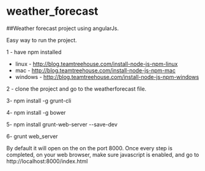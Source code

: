 # weather_forecast

##Weather forecast project using angularJs.

Easy way to run the project.

1 - have npm installed
- linux - http://blog.teamtreehouse.com/install-node-js-npm-linux
- mac - http://blog.teamtreehouse.com/install-node-js-npm-mac
- windows - http://blog.teamtreehouse.com/install-node-js-npm-windows

2 - clone the project and go to the weatherforecast file.

3- npm install -g grunt-cli

4- npm install -g bower

5- npm install grunt-web-server --save-dev

6- grunt web_server

By default it will open on the on the port 8000.
Once every step is completed, on your web browser, make sure javascript is enabled, and go to http://localhost:8000/index.html
